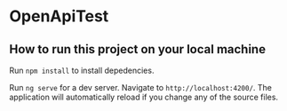 # OpenApiTest

## How to run this project on your local machine


Run `npm install` to install depedencies.

Run `ng serve` for a dev server. Navigate to `http://localhost:4200/`. The application will automatically reload if you change any of the source files.

